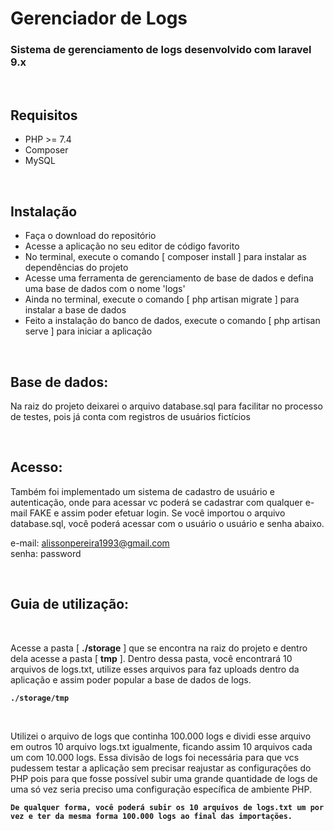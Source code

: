 # Gerenciador de Logs

### Sistema de gerenciamento de logs desenvolvido com laravel 9.x

<br/>

## Requisitos

- PHP >= 7.4
- Composer
- MySQL

<br/>

## Instalação

- Faça o download do repositório
- Acesse a aplicação no seu editor de código favorito
- No terminal, execute o comando [ composer install ] para instalar as dependências do projeto
- Acesse uma ferramenta de gerenciamento de base de dados e defina uma base de dados com o nome 'logs'
- Ainda no terminal, execute o comando [ php artisan migrate ] para instalar a base de dados
- Feito a instalação do banco de dados, execute o comando [ php artisan serve ] para iniciar a aplicação

<br/>

## Base de dados:

Na raiz do projeto deixarei o arquivo database.sql para facilitar no processo de testes, pois já conta com registros de usuários fictícios

<br/>

## Acesso:

Também foi implementado um sistema de cadastro de usuário e autenticação, onde para acessar vc poderá se cadastrar com qualquer e-mail FAKE e assim poder efetuar login. Se você importou o arquivo database.sql, você poderá acessar com o usuário o usuário e senha abaixo.

e-mail: alissonpereira1993@gmail.com <br/>
senha: password

<br/>

## Guia de utilização:

<br/>

Acesse a pasta [ <strong>./storage</strong> ] que se encontra na raiz do projeto e dentro dela acesse a pasta [ <strong>tmp</strong> ]. Dentro dessa pasta, você encontrará 10 arquivos de logs.txt, utilize esses arquivos para faz uploads dentro da aplicação e assim poder popular a base de dados de logs.

<strong>

    ./storage/tmp
    
</strong>

<br/>

Utilizei o arquivo de logs que continha 100.000 logs e dividi esse arquivo em outros 10 arquivo logs.txt igualmente, ficando assim 10 arquivos cada um com 10.000 logs. Essa divisão de logs foi necessária para que vcs pudessem testar a aplicação sem precisar reajustar as configurações do PHP pois para que fosse possível subir uma grande quantidade de logs de uma só vez seria preciso uma configuração específica de ambiente PHP.

<strong>

    De qualquer forma, você poderá subir os 10 arquivos de logs.txt um por vez e ter da mesma forma 100.000 logs ao final das importações.
    
</strong>

